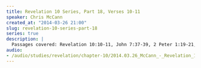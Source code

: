 ```yaml
--- 
title: Revelation 10 Series, Part 18, Verses 10-11
speaker: Chris McCann
created_at: "2014-03-26 21:00"
slug: revelation-10-series-part-18
series: true
description: |
  Passages covered: Revelation 10:10-11, John 7:37-39, 2 Peter 1:19-21, 1 Corinthians 2:13.
audio: 
- /audio/studies/revelation/chapter-10/2014.03.26_McCann_-_Revelation_10_Series_Part_18.yaml
---
```

